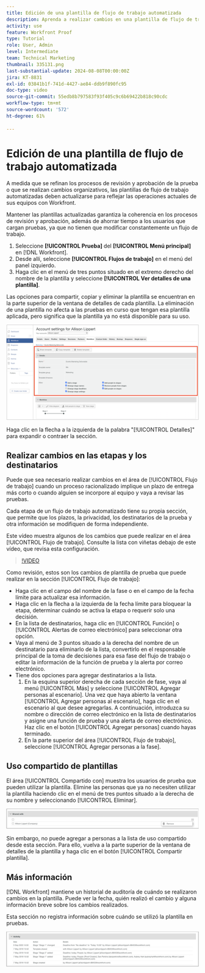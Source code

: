 ```yaml
---
title: Edición de una plantilla de flujo de trabajo automatizada
description: Aprenda a realizar cambios en una plantilla de flujo de trabajo de pruebas automatizadas existente en  [!DNL  Workfront].
activity: use
feature: Workfront Proof
type: Tutorial
role: User, Admin
level: Intermediate
team: Technical Marketing
thumbnail: 335131.png
last-substantial-update: 2024-08-08T00:00:00Z
jira: KT-8831
exl-id: 03841b1f-741d-4427-ae84-ddb9f890fc95
doc-type: video
source-git-commit: 55edb8b797583f93f405c9c6b69422b818c90cdc
workflow-type: tm+mt
source-wordcount: '572'
ht-degree: 61%

---
```


# Edición de una plantilla de flujo de trabajo automatizada

A medida que se refinan los procesos de revisión y aprobación de la prueba o que se realizan cambios organizativos, las plantillas de flujo de trabajo automatizadas deben actualizarse para reflejar las operaciones actuales de sus equipos con Workfront.

Mantener las plantillas actualizadas garantiza la coherencia en los procesos de revisión y aprobación, además de ahorrar tiempo a los usuarios que cargan pruebas, ya que no tienen que modificar constantemente un flujo de trabajo.

1. Seleccione **[!UICONTROL Prueba]** del **[!UICONTROL Menú principal]** en [!DNL Workfront].
1. Desde allí, seleccione **[!UICONTROL Flujos de trabajo]** en el menú del panel izquierdo.
1. Haga clic en el menú de tres puntos situado en el extremo derecho del nombre de la plantilla y seleccione **[!UICONTROL Ver detalles de una plantilla]**.

Las opciones para compartir, copiar y eliminar la plantilla se encuentran en la parte superior de la ventana de detalles de cada plantilla. La eliminación de una plantilla no afecta a las pruebas en curso que tengan esa plantilla aplicada, pero significa que la plantilla ya no está disponible para su uso.

![Ventana de detalles de plantilla](assets/proof-system-setup-edit-templates-details-area.png)


Haga clic en la flecha a la izquierda de la palabra &quot;[!UICONTROL Detalles]&quot; para expandir o contraer la sección.

## Realizar cambios en las etapas y los destinatarios

Puede que sea necesario realizar cambios en el área de [!UICONTROL Flujo de trabajo] cuando un proceso racionalizado implique un plazo de entrega más corto o cuando alguien se incorpore al equipo y vaya a revisar las pruebas.

Cada etapa de un flujo de trabajo automatizado tiene su propia sección, que permite que los plazos, la privacidad, los destinatarios de la prueba y otra información se modifiquen de forma independiente.

Este vídeo muestra algunos de los cambios que puede realizar en el área [!UICONTROL Flujo de trabajo]. Consulte la lista con viñetas debajo de este vídeo, que revisa esta configuración.

>[!VIDEO](https://video.tv.adobe.com/v/335131/?quality=12&learn=on)

Como revisión, estos son los cambios de plantilla de prueba que puede realizar en la sección [!UICONTROL Flujo de trabajo]:

* Haga clic en el campo del nombre de la fase o en el campo de la fecha límite para actualizar esa información.
* Haga clic en la flecha a la izquierda de la fecha límite para bloquear la etapa, determinar cuándo se activa la etapa o requerir solo una decisión.
* En la lista de destinatarios, haga clic en [!UICONTROL Función] o [!UICONTROL Alertas de correo electrónico] para seleccionar otra opción.
* Vaya al menú de 3 puntos situado a la derecha del nombre de un destinatario para eliminarlo de la lista, convertirlo en el responsable principal de la toma de decisiones para esa fase del flujo de trabajo o editar la información de la función de prueba y la alerta por correo electrónico.
* Tiene dos opciones para agregar destinatarios a la lista.
   1. En la esquina superior derecha de cada sección de fase, vaya al menú [!UICONTROL Más] y seleccione [!UICONTROL Agregar personas al escenario]. Una vez que haya abierto la ventana [!UICONTROL Agregar personas al escenario], haga clic en el escenario al que desee agregarlas. A continuación, introduzca su nombre o dirección de correo electrónico en la lista de destinatarios y asigne una función de prueba y una alerta de correo electrónico. Haz clic en el botón [!UICONTROL Agregar personas] cuando hayas terminado.
   1. En la parte superior del área [!UICONTROL Flujo de trabajo], seleccione [!UICONTROL Agregar personas a la fase].

## Uso compartido de plantillas

El área [!UICONTROL Compartido con] muestra los usuarios de prueba que pueden utilizar la plantilla. Elimine las personas que ya no necesiten utilizar la plantilla haciendo clic en el menú de tres puntos situado a la derecha de su nombre y seleccionando [!UICONTROL Eliminar].

![[!UICONTROL Lista Compartido con]](assets/proof-system-setups-edit-template-shared-with.png)

Sin embargo, no puede agregar a personas a la lista de uso compartido desde esta sección. Para ello, vuelva a la parte superior de la ventana de detalles de la plantilla y haga clic en el botón [!UICONTROL Compartir plantilla].

## Más información

[!DNL Workfront] mantiene un historial de auditoría de cuándo se realizaron cambios en la plantilla. Puede ver la fecha, quién realizó el cambio y alguna información breve sobre los cambios realizados.

Esta sección no registra información sobre cuándo se utilizó la plantilla en pruebas.

![Lista de actividades de prueba](assets/proof-system-setups-edit-template-activity.png)
